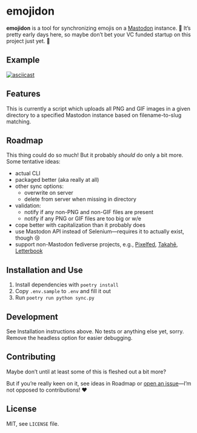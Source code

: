 # emojidon

**emojidon** is a tool for synchronizing emojis on a [Mastodon] instance. 🚀 It’s pretty early days here, so maybe don’t bet your VC funded startup on this project just yet. 💸


## Example

[![asciicast](https://asciinema.org/a/621696.svg)](https://asciinema.org/a/621696)


## Features

This is currently a script which uploads all PNG and GIF images in a given directory to a specified Mastodon instance based on filename-to-slug matching.


## Roadmap

This thing could do so much! But it probably _should_ do only a bit more. Some tentative ideas:

- actual CLI
- packaged better (aka really at all)
- other sync options:
    - overwrite on server
    - delete from server when missing in directory
- validation:
    - notify if any non-PNG and non-GIF files are present
    - notify if any PNG or GIF files are too big or w/e
- cope better with capitalization than it probably does
- use Mastodon API instead of Selenium—requires it to actually exist, though 😢
- support non-Mastodon fediverse projects, e.g., [Pixelfed], [Takahē], [Letterbook]


## Installation and Use

1. Install dependencies with `poetry install`
2. Copy `.env.sample` to `.env` and fill it out
3. Run `poetry run python sync.py`


## Development

See Installation instructions above. No tests or anything else yet, sorry. Remove the headless option for easier debugging.


## Contributing

Maybe don’t until at least some of this is fleshed out a bit more?

But if you’re really keen on it, see ideas in Roadmap or [open an issue]—I’m not opposed to contributions! ❤️


## License

MIT, see `LICENSE` file.


[Mastodon]: https://joinmastodon.org/ "Mastodon - Decentralized social media"
[Pixelfed]: https://pixelfed.org/ "Pixelfed - Decentralized social media"
[Takahē]: https://jointakahe.org/ "Welcome | Takahē"
[Letterbook]: https://github.com/Letterbook/Letterbook "Letterbook/Letterbook: A Mastodon-compatible microblogging server, optimized to reduce administrative costs and burdens."
[open an issue]: https://github.com/nkantar/emojidon/issues/new "New Issue · nkantar/emojidon"
